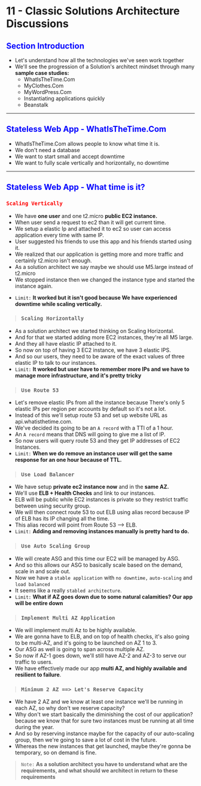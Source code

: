 # 11 - Classic Solutions Architecture Discussions

## <span style="color: blue;"> Section Introduction </span>

- Let's understand how all the technologies we've seen work together
- We'll see the progression of a Solution's architect mindset through many **sample case studies:**
    - WhatIsTheTime.Com
    - MyClothes.Com
    - MyWordPress.Com
    - Instantiating applications quickly
    - Beanstalk

---
## <span style="color: blue;"> Stateless Web App - WhatIsTheTime.Com </span>

- WhatIsTheTime.Com allows people to know what time it is.
- We don't need a database
- We want to start small and accept downtime
- We want to fully scale vertically and horizontally, no downtime

---
## <span style="color: blue;"> Stateless Web App - What time is it? </span>

### <span style="color: red;"> `Scaling Vertically` </span>

- We have **one user** and one t2.micro **public EC2 instance.**
- When user send a request to ec2 than it will get current time.
- We setup a elastic Ip and attached it to ec2 so user can access application every time with same IP.
- User suggested his friends to use this app and his friends started using it.
- We realized that our application is getting more and more traffic and certainly t2.micro isn't enough.
- As a solution architect we say maybe we should use M5.large instead of t2.micro
- We stopped instance then we changed the instance type and started the instance again.
<!-- - We have **experienced downtime while scaling vertically.** -->
- `Limit:` **It worked but it isn't good because We have experienced downtime while scaling vertically.**

> ### `Scaling Horizontally`

- As a solution architect we started thinking on Scaling Horizontal.
- And for that we started adding more EC2 instances, they're all M5 large.
- And they all have elastic IP attached to it.
- So now on top of having 3 EC2 instance, we have 3 elastic IPS.
- And so our users, they need to be aware of the exact values of three elastic IP to talk to our instances.
- `Limit:` **It worked but user have to remember more IPs and we have to manage more infrastructure, and it's pretty tricky**

> ### `Use Route 53`

- Let's remove elastic IPs from all the instance because There's only 5 elastic IPs per region per accounts by default so it's not a lot.
- Instead of this we'll setup route 53 and set up website URL as api.whatisthetime.com.
- We've decided its going to be an `A record` with a TTl of a 1 hour.
- An `A record` means that DNS will going to give me a list of IP.
- So now users will query route 53 and they get IP addresses of EC2 Instances.
- `Limit:` **When we do remove an instance user will get the same response for an one hour because of TTL.**

> ### `Use Load Balancer`

- We have setup **private ec2 instance now** and in the **same AZ.**
- We'll use **ELB + Health Checks** and link to our instances.
- ELB will be public while EC2 instances is private so they restrict traffic between using security group.
- We will then connect route 53 to out ELB using alias record because IP of ELB has its IP changing all the time.
- This alias record will point from Route 53 --> ELB.
- `Limit:` **Adding and removing instances manually is pretty hard to do.**

> ### `Use Auto Scaling Group`

- We will create ASG and this time our EC2 will be managed by ASG.
- And so this allows our ASG to basically scale based on the demand, scale in and scale out.
- Now we have a `stable application` with `no downtime,` `auto-scaling` and `load balanced`
- It seems like a really `stabled architecture`.
- `Limit:` **What if AZ goes down due to some natural calamities? Our app will be entire down**

> ### `Implement Multi AZ Application`

- We will implement multi Az to be highly available.
- We are gonna have to ELB, and on top of health checks, it's also going to be multi-AZ, and it's going to be launched on AZ 1 to 3.
- Our ASG as well is going to span across multiple AZ.
- So now if AZ-1 goes down, we'll still have AZ-2 and AZ-3 to serve our traffic to users.
- We have effectively made our app **multi AZ, and highly available and resilient to failure**.

> ### `Minimum 2 AZ ==> Let's Reserve Capacity`

- We have 2 AZ and we know at least one instance we'll be running in each AZ, so why don't we reserve capacity?
- Why don't we start basically the diminishing the cost of our application? because we know that for sure two instances must be running at all time during the year. 
- And so by reserving instance maybe for the capacity of our auto-scaling group, then we're going to save a lot of cost in the future.
- Whereas the new instances that get launched, maybe they're gonna be temporary, so on demand is fine.

> `Note:` **As a solution architect you have to understand what are the requirements, and what should we architect in return to these requirements**